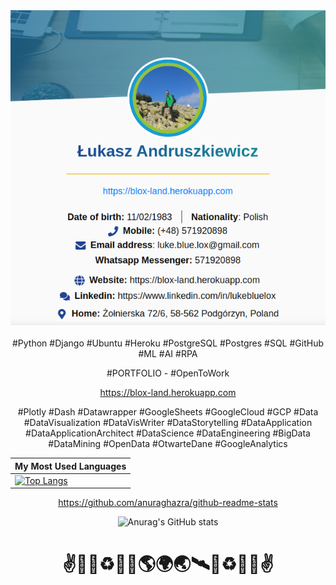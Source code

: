 <div align="center">  
<img src="https://raw.githubusercontent.com/LukeBlueLOx/Django-BLOX-Land-Post_List.html/main/BLOX-VC.png" width="" height=""/>
<br>
<br>
#Python #Django #Ubuntu #Heroku #PostgreSQL #Postgres #SQL #GitHub #ML #AI #RPA

#PORTFOLIO - #OpenToWork

https://blox-land.herokuapp.com

#Plotly #Dash #Datawrapper #GoogleSheets #GoogleCloud #GCP #Data #DataVisualization #DataVisWriter #DataStorytelling #DataApplication #DataApplicationArchitect #DataScience #DataEngineering #BigData #DataMining #OpenData #OtwarteDane #GoogleAnalytics

| My Most Used Languages | 
| ---- |
| [![Top Langs](https://github-readme-stats.vercel.app/api/top-langs/?username=LukeBlueLOx&theme=solarized-dark&layout=compact&langs_count=6)](https://github.com/LukeBlueLOx/github-readme-stats) |
  
https://github.com/anuraghazra/github-readme-stats
  
![Anurag's GitHub stats](https://github-readme-stats.vercel.app/api?username=LukeBlueLOx&show_icons=true&theme=solarized-dark)


# ✌💙💚♻️🌌🚀🌎🌍🌏🛰🌌♻️💚💙✌
</div>
